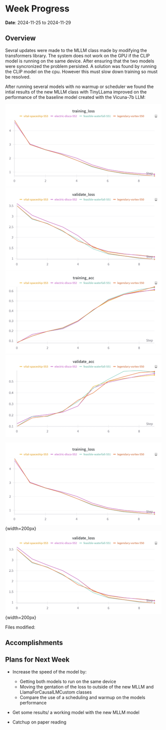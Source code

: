 # Week Progress

**Date**: 2024-11-25 to 2024-11-29

## Overview
Sevral updates were made to the MLLM class made by modifying the transformers library. The system does not work on the GPU if the CLIP model is running on the same device. After ensuring that the two models were syncronized the problem persisted. A solution was found by running the CLIP model on the cpu. However this must slow down training so must be resolved.

After running several models with no warmup or scheduler we found the intial results of the new MLLM class with TinyLLama improved on the performance of the baseline model created with the Vicuna-7b LLM:

![Alt text](images/W&B%20Chart%2029_11_2024,%2011_41_44.png)
![Alt text](images/W&B%20Chart%2029_11_2024,%2011_41_58.png)
![Alt text](images/W&B%20Chart%2029_11_2024,%2011_42_03.png)
![Alt text](images/W&B%20Chart%2029_11_2024,%2011_42_08.png)

![Alt 1](images/W&B%20Chart%2029_11_2024,%2011_41_44.png){width=200px} ![Alt 2](images/W&B%20Chart%2029_11_2024,%2011_41_58.png){width=200px}



Files modified:


## Accomplishments

## Plans for Next Week

- Increase the speed of the model by:
    - Getting both models to run on the same device
    - Moving the gentation of the loss to outside of the new MLLM and LlamaForCausalLMCustom classes
    - Compare the use of a scheduling and warmup on the models performance 

- Get some results/ a working model with the new MLLM model

- Catchup on paper reading